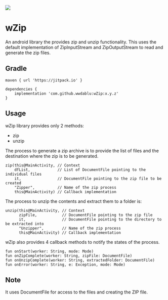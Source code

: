 [![](https://jitpack.io/v/wwdablu/wZip.svg)](https://jitpack.io/#wwdablu/wZip)  

# wZip
An android library the provides zip and unzip functionality. This uses the default implementation of ZipInputStream and ZipOutputStream to read and generate the zip files.  

## Gradle  
~~~  
maven { url 'https://jitpack.io' }

dependencies {
    implementation 'com.github.wwdablu:wZip:x.y.z'
}
~~~  

## Usage  
wZip library provides only 2 methods:  
* zip  
* unzip   

The process to generate a zip archive is to provide the list of files and the destination where the zip is to be generated.  
~~~  
zip(this@MainActivity, // Context
    dfList,            // List of DocumentFile pointing to the individual files
    it,                // DocumentFile pointing to the zip file to be created
    "Zipper",          // Name of the zip process
    this@MainActivity) // Callback implementation
~~~  

The process to unzip the contents and extract them to a folder is:  
~~~  
unzip(this@MainActivity, // Context
      zipFile,           // DocumentFile pointing to the zip file
      it,                // DocumentFile pointing to the directory to be extracted into
      "Unzipper",        // Name of the zip process
      this@MainActivity) // Callback implementation
~~~  

wZip also provides 4 callback methods to notify the states of the process.  
~~~  
fun onStart(worker: String, mode: Mode)
fun onZipComplete(worker: String, zipFile: DocumentFile)
fun onUnzipComplete(worker: String, extractedFolder: DocumentFile)
fun onError(worker: String, e: Exception, mode: Mode)
~~~
  
## Note
It uses DocumentFile for access to the files and creating the ZIP file.